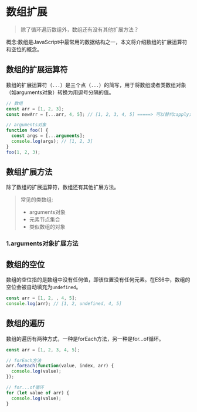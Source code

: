 # 数组扩展

>除了循环遍历数组外，数组还有没有其他扩展方法？

概念:数组是JavaScript中最常用的数据结构之一，本文将介绍数组的扩展运算符和空位的概念。

## 数组的扩展运算符

数组的扩展运算符（`...`）是三个点（`...`）的简写，用于将数组或者类数组对象（如arguments对象）转换为用逗号分隔的值。

```javascript
// 数组
const arr = [1, 2, 3];
const newArr = [...arr, 4, 5]; // [1, 2, 3, 4, 5] =====> 可以替代capply方法

// arguments对象
function foo() {
  const args = [...arguments];  
  console.log(args); // [1, 2, 3]
}
foo(1, 2, 3);
```
## 数组扩展方法
除了数组的扩展运算符，数组还有其他扩展方法。

>常见的类数组:
> - arguments对象
> - 元素节点集合
> - 类似数组的对象

### 1.arguments对象扩展方法






















































## 数组的空位

数组的空位指的是数组中没有任何值，即该位置没有任何元素。在ES6中，数组的空位会被自动填充为`undefined`。

```javascript
const arr = [1, 2, , 4, 5];
console.log(arr); // [1, 2, undefined, 4, 5]
```

## 数组的遍历

数组的遍历有两种方式，一种是forEach方法，另一种是for...of循环。

```javascript
const arr = [1, 2, 3, 4, 5];

// forEach方法
arr.forEach(function(value, index, arr) {
  console.log(value);
});

// for...of循环
for (let value of arr) {
  console.log(value);
}
```